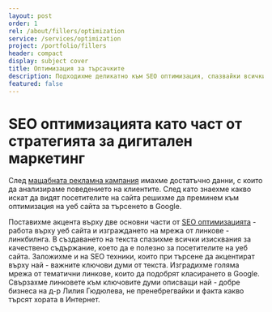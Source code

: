 ```yaml
---
layout: post
order: 1
rel: /about/fillers/optimization
service: /services/optimization
project: /portfolio/fillers
header: compact
display: subject cover
title: Оптимизация за търсачките 
description: Подходихме деликатно към SEO оптимизация, спазвайки всички правила за работата на Google, за да създадем разпознаваем и позитивен образ в интернет.
featured: false
---
```

# SEO оптимизацията като част от стратегията за дигитален маркетинг
 След [мащабната рекламна кампания](./../др-лилия-гюдюлева/реклама.html) имахме достатъчно данни, с които да анализираме поведението на клиентите. След като знаехме какво искат да видят посетителите на сайта решихме да преминем към оптимизация на уеб сайта за търсенето в Google.

 Поставихме акцента върху две основни части от [SEO оптимизацията](./../../маркетинг/оптимизация.html) - работа върху уеб сайта и изграждането на мрежа от линкове - линкбилнга. В създаването на текста спазихме всички изисквания за качествено съдържание, което да е полезно за посетителите на уеб сайта. Заложихме и на SEO техники, които при търсене да акцентират върху най - важните ключови думи от текста. Изградихме голяма мрежа от тематични линкове, които да подобрят класирането в Google. Свързахме линковете към ключовите думи описващи най - добре бизнеса на д-р Лилия Гюдюлева, не пренебрегвайки и факта какво търсят хората в Интернет.


